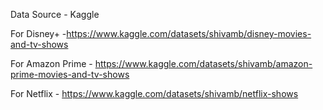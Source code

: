 Data Source - Kaggle

For Disney+ -https://www.kaggle.com/datasets/shivamb/disney-movies-and-tv-shows

For Amazon Prime - https://www.kaggle.com/datasets/shivamb/amazon-prime-movies-and-tv-shows

For Netflix - https://www.kaggle.com/datasets/shivamb/netflix-shows


